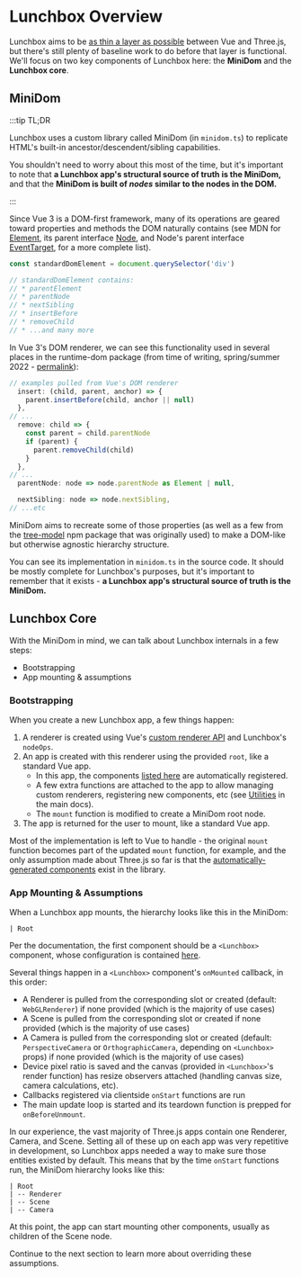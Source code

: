 # Lunchbox Overview

Lunchbox aims to be [as thin a layer as possible](/dev/#guidelines) between Vue and Three.js, but there's still plenty of baseline work to do before that layer is functional. We'll focus on two key components of Lunchbox here: the **MiniDom** and the **Lunchbox core**.

## MiniDom

:::tip TL;DR

Lunchbox uses a custom library called MiniDom (in `minidom.ts`) to replicate HTML's built-in ancestor/descendent/sibling capabilities.

You shouldn't need to worry about this most of the time, but it's important to note that **a Lunchbox app's structural source of truth is the MiniDom,** and that the **MiniDom is built of _nodes_ similar to the nodes in the DOM.**

:::

Since Vue 3 is a DOM-first framework, many of its operations are geared toward properties and methods the DOM naturally contains (see MDN for [Element](https://developer.mozilla.org/en-US/docs/Web/API/Element), its parent interface [Node](https://developer.mozilla.org/en-US/docs/Web/API/Node), and Node's parent interface [EventTarget](https://developer.mozilla.org/en-US/docs/Web/API/EventTarget), for a more complete list).

```js
const standardDomElement = document.querySelector('div')

// standardDomElement contains:
// * parentElement
// * parentNode
// * nextSibling
// * insertBefore
// * removeChild
// * ...and many more
```

In Vue 3's DOM renderer, we can see this functionality used in several places in the runtime-dom package (from time of writing, spring/summer 2022 - [permalink](https://github.com/vuejs/core/blob/523f6aa363334eade6316b55340656eac35c5c64/packages/runtime-dom/src/nodeOps.ts)):

```js
// examples pulled from Vue's DOM renderer
  insert: (child, parent, anchor) => {
    parent.insertBefore(child, anchor || null)
  },
// ...
  remove: child => {
    const parent = child.parentNode
    if (parent) {
      parent.removeChild(child)
    }
  },
// ...
  parentNode: node => node.parentNode as Element | null,

  nextSibling: node => node.nextSibling,
// ...etc
```

MiniDom aims to recreate some of those properties (as well as a few from the [tree-model](https://www.npmjs.com/package/tree-model) npm package that was originally used) to make a DOM-like but otherwise agnostic hierarchy structure.

You can see its implementation in `minidom.ts` in the source code. It should be mostly complete for Lunchbox's purposes, but it's important to remember that it exists - **a Lunchbox app's structural source of truth is the MiniDom.**

## Lunchbox Core

With the MiniDom in mind, we can talk about Lunchbox internals in a few steps:

-   Bootstrapping
-   App mounting & assumptions

### Bootstrapping

When you create a new Lunchbox app, a few things happen:

1. A renderer is created using Vue's [custom renderer API](https://vuejs.org/api/custom-renderer.html#createrenderer) and Lunchbox's `nodeOps`.
2. An app is created with this renderer using the provided `root`, like a standard Vue app.
    - In this app, the components [listed here](https://github.com/breakfast-studio/lunchboxjs/blob/main/src/components/autoGeneratedComponents.ts) are automatically registered.
    - A few extra functions are attached to the app to allow managing custom renderers, registering new components, etc (see [Utilities](/utilities) in the main docs).
    - The `mount` function is modified to create a MiniDom root node.
3. The app is returned for the user to mount, like a standard Vue app.

Most of the implementation is left to Vue to handle - the original `mount` function becomes part of the updated `mount` function, for example, and the only assumption made about Three.js so far is that the [automatically-generated components](https://github.com/breakfast-studio/lunchboxjs/blob/main/src/components/autoGeneratedComponents.ts) exist in the library.

### App Mounting & Assumptions

When a Lunchbox app mounts, the hierarchy looks like this in the MiniDom:

```
| Root
```

Per the documentation, the first component should be a `<Lunchbox>` component, whose configuration is contained [here](https://github.com/breakfast-studio/lunchboxjs/blob/main/src/components/LunchboxWrapper/LunchboxWrapper.ts).

Several things happen in a `<Lunchbox>` component's `onMounted` callback, in this order:

-   A Renderer is pulled from the corresponding slot or created (default: `WebGLRenderer`) if none provided (which is the majority of use cases)
-   A Scene is pulled from the corresponding slot or created if none provided (which is the majority of use cases)
-   A Camera is pulled from the corresponding slot or created (default: `PerspectiveCamera` or `OrthographicCamera`, depending on `<Lunchbox>` props) if none provided (which is the majority of use cases)
-   Device pixel ratio is saved and the canvas (provided in `<Lunchbox>`'s render function) has resize observers attached (handling canvas size, camera calculations, etc).
-   Callbacks registered via clientside `onStart` functions are run
-   The main update loop is started and its teardown function is prepped for `onBeforeUnmount`.

In our experience, the vast majority of Three.js apps contain one Renderer, Camera, and Scene. Setting all of these up on each app was very repetitive in development, so Lunchbox apps needed a way to make sure those entities existed by default. This means that by the time `onStart` functions run, the MiniDom hierarchy looks like this:

```
| Root
| -- Renderer
| -- Scene
| -- Camera
```

At this point, the app can start mounting other components, usually as children of the Scene node.

Continue to the next section to learn more about overriding these assumptions.
